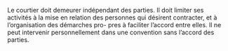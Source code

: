 Le courtier doit demeurer indépendant des parties. Il doit limiter ses activités à la
mise en relation des personnes qui désirent contracter, et à l’organisation des démarches pro-
pres à faciliter l’accord entre elles.
Il ne peut intervenir personnellement dans une convention sans l’accord des parties.